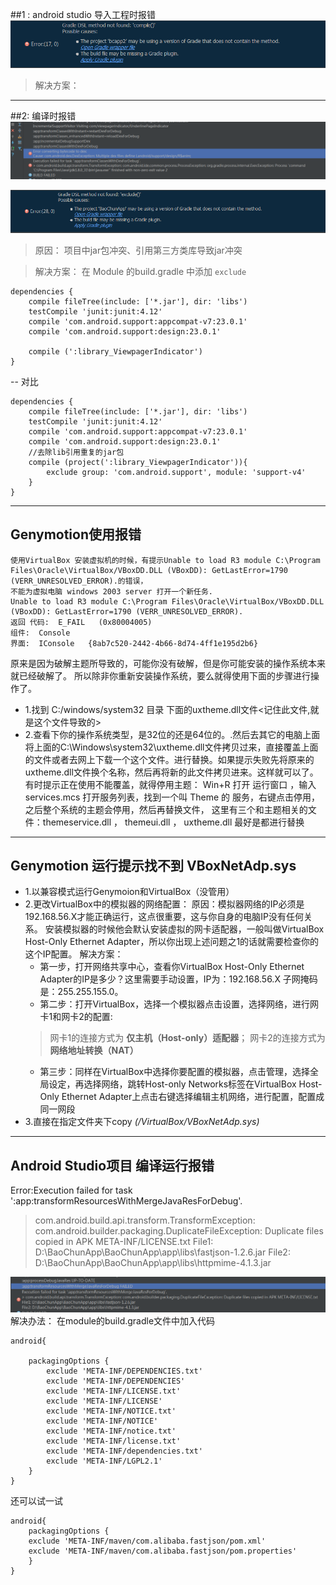 ##1 : android studio 导入工程时报错
![index](/ScreenShot/20151223151437.png)
>解决方案：
    
-----
##2: 编译时报错
![index](/ScreenShot/20160111171956.png)

![index](/ScreenShot/20160113082630.png)

>原因：
	项目中jar包冲突、引用第三方类库导致jar冲突

>解决方案：
	在 Module 的build.gradle 中添加 `exclude`

	dependencies {
    	compile fileTree(include: ['*.jar'], dir: 'libs')
   		testCompile 'junit:junit:4.12'
    	compile 'com.android.support:appcompat-v7:23.0.1'
    	compile 'com.android.support:design:23.0.1'
    	
    	compile (':library_ViewpagerIndicator')
	}
	
--	对比

    dependencies {
    	compile fileTree(include: ['*.jar'], dir: 'libs')
   		testCompile 'junit:junit:4.12'
    	compile 'com.android.support:appcompat-v7:23.0.1'
    	compile 'com.android.support:design:23.0.1'
    	//去除lib引用重复的jar包
    	compile (project(':library_ViewpagerIndicator')){
        	exclude group: 'com.android.support', module: 'support-v4'
    	}
	}
	
----------------

## Genymotion使用报错
	使用VirtualBox 安装虚拟机的时候，有提示Unable to load R3 module C:\Program Files\Oracle\VirtualBox/VBoxDD.DLL (VBoxDD): GetLastError=1790 (VERR_UNRESOLVED_ERROR).的错误，
	不能为虚拟电脑 windows 2003 server 打开一个新任务.
	Unable to load R3 module C:\Program Files\Oracle\VirtualBox/VBoxDD.DLL (VBoxDD): GetLastError=1790 (VERR_UNRESOLVED_ERROR).
	返回 代码:  E_FAIL   (0x80004005)
	组件:  Console
	界面:  IConsole   {8ab7c520-2442-4b66-8d74-4ff1e195d2b6}
原来是因为破解主题所导致的，可能你没有破解，但是你可能安装的操作系统本来就已经破解了。 所以除非你重新安装操作系统，要么就得使用下面的步骤进行操作了。

-	1.找到 C:/windows/system32 目录 下面的uxtheme.dll文件<记住此文件,就是这个文件导致的>
-	2.查看下你的操作系统类型，是32位的还是64位的。.然后去其它的电脑上面将上面的C:\Windows\system32\uxtheme.dll文件拷贝过来，直接覆盖上面的文件或者去网上下载一个这个文件。进行替换。如果提示失败先将原来的uxtheme.dll文件换个名称，然后再将新的此文件拷贝进来。这样就可以了。
有时提示正在使用不能覆盖，就得停用主题：
 Win+R 打开 运行窗口 ，输入 services.mcs 打开服务列表，找到一个叫 Theme 的 服务，右键点击停用，之后整个系统的主题会停用，然后再替换文件，
 这里有三个和主题相关的文件：themeservice.dll ， themeui.dll ， uxtheme.dll 最好是都进行替换

 ----------------
 
## Genymotion 运行提示找不到 **VBoxNetAdp.sys**
-	1.以兼容模式运行Genymoion和VirtualBox（没管用）
-	2.更改VirtualBox中的模拟器的网络配置：
	原因：模拟器网络的IP必须是192.168.56.X才能正确运行，这点很重要，这与你自身的电脑IP没有任何关系。
安装模拟器的时候他会默认安装虚拟的网卡适配器，一般叫做VirtualBox Host-Only Ethernet Adapter，所以你出现上述问题之1的话就需要检查你的这个IP配置。
	解决方案：
    *    第一步，打开网络共享中心，查看你VirtualBox Host-Only Ethernet Adapter的IP是多少？这里需要手动设置，IP为：192.168.56.X  子网掩码是：255.255.155.0。
	*	第二步：打开VirtualBox，选择一个模拟器点击设置，选择网络，进行网卡1和网卡2的配置:
	>网卡1的连接方式为 **仅主机（Host-only）适配器**；
	>网卡2的连接方式为 **网络地址转换（NAT）**
	*	第三步：同样在VirtualBox中选择你要配置的模拟器，点击管理，选择全局设定，再选择网络，跳转Host-only Networks标签在VirtualBox Host-Only Ethernet Adapter上点击右键选择编辑主机网络，进行配置，配置成同一网段
-	3.直接在指定文件夹下copy *(/VirtualBox/VBoxNetAdp.sys)*

----------------

## Android Studio项目 编译运行报错
Error:Execution failed for task ':app:transformResourcesWithMergeJavaResForDebug'.
> com.android.build.api.transform.TransformException: com.android.builder.packaging.DuplicateFileException: Duplicate files copied in APK META-INF/LICENSE.txt
	File1: D:\BaoChunApp\BaoChunApp\app\libs\fastjson-1.2.6.jar
	File2: D:\BaoChunApp\BaoChunApp\app\libs\httpmime-4.1.3.jar
	
![index](/ScreenShot/20160205083112.png)
解决办法：
	在module的build.gradle文件中加入代码
	
	android{
		
		packagingOptions {  
			exclude 'META-INF/DEPENDENCIES.txt' 
			exclude 'META-INF/DEPENDENCIES'			
			exclude 'META-INF/LICENSE.txt' 
			exclude 'META-INF/LICENSE'
			exclude 'META-INF/NOTICE.txt'  
			exclude 'META-INF/NOTICE'  
			exclude 'META-INF/notice.txt'  
			exclude 'META-INF/license.txt'  
			exclude 'META-INF/dependencies.txt'  
			exclude 'META-INF/LGPL2.1'  
		}  
	}
	
  
  还可以试一试
  
	android{
		packagingOptions {
	    exclude 'META-INF/maven/com.alibaba.fastjson/pom.xml'
	    exclude 'META-INF/maven/com.alibaba.fastjson/pom.properties'
		}
	}